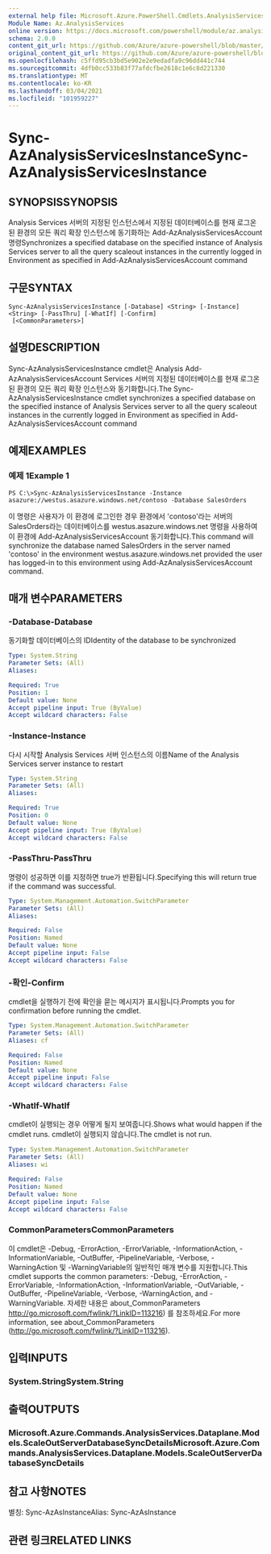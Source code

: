 ```yaml
---
external help file: Microsoft.Azure.PowerShell.Cmdlets.AnalysisServices.Dataplane.dll-Help.xml
Module Name: Az.AnalysisServices
online version: https://docs.microsoft.com/powershell/module/az.analysisservices/sync-azanalysisservicesinstance
schema: 2.0.0
content_git_url: https://github.com/Azure/azure-powershell/blob/master/src/AnalysisServices/AnalysisServices/help/Sync-AzAnalysisServicesInstance.md
original_content_git_url: https://github.com/Azure/azure-powershell/blob/master/src/AnalysisServices/AnalysisServices/help/Sync-AzAnalysisServicesInstance.md
ms.openlocfilehash: c5ffd95cb3bd5e902e2e9edadfa9c96dd441c744
ms.sourcegitcommit: 4dfb0cc533b83f77afdcfbe2618c1e6c8d221330
ms.translationtype: MT
ms.contentlocale: ko-KR
ms.lasthandoff: 03/04/2021
ms.locfileid: "101959227"
---
```

# <span data-ttu-id="d1e48-101">Sync-AzAnalysisServicesInstance</span><span class="sxs-lookup"><span data-stu-id="d1e48-101">Sync-AzAnalysisServicesInstance</span></span>

## <span data-ttu-id="d1e48-102">SYNOPSIS</span><span class="sxs-lookup"><span data-stu-id="d1e48-102">SYNOPSIS</span></span>

<span data-ttu-id="d1e48-103">Analysis Services 서버의 지정된 인스턴스에서 지정된 데이터베이스를 현재 로그온된 환경의 모든 쿼리 확장 인스턴스에 동기화하는 Add-AzAnalysisServicesAccount 명령</span><span class="sxs-lookup"><span data-stu-id="d1e48-103">Synchronizes a specified database on the specified instance of Analysis Services server to all the query scaleout instances in the currently logged in Environment as specified in Add-AzAnalysisServicesAccount command</span></span>

## <span data-ttu-id="d1e48-104">구문</span><span class="sxs-lookup"><span data-stu-id="d1e48-104">SYNTAX</span></span>

```
Sync-AzAnalysisServicesInstance [-Database] <String> [-Instance] <String> [-PassThru] [-WhatIf] [-Confirm]
 [<CommonParameters>]
```

## <span data-ttu-id="d1e48-105">설명</span><span class="sxs-lookup"><span data-stu-id="d1e48-105">DESCRIPTION</span></span>

<span data-ttu-id="d1e48-106">Sync-AzAnalysisServicesInstance cmdlet은 Analysis Add-AzAnalysisServicesAccount Services 서버의 지정된 데이터베이스를 현재 로그온된 환경의 모든 쿼리 확장 인스턴스와 동기화합니다.</span><span class="sxs-lookup"><span data-stu-id="d1e48-106">The Sync-AzAnalysisServicesInstance cmdlet synchronizes a specified database on the specified instance of Analysis Services server to all the query scaleout instances in the currently logged in Environment as specified in Add-AzAnalysisServicesAccount command</span></span>

## <span data-ttu-id="d1e48-107">예제</span><span class="sxs-lookup"><span data-stu-id="d1e48-107">EXAMPLES</span></span>

### <span data-ttu-id="d1e48-108">예제 1</span><span class="sxs-lookup"><span data-stu-id="d1e48-108">Example 1</span></span>

```
PS C:\>Sync-AzAnalysisServicesInstance -Instance asazure://westus.asazure.windows.net/contoso -Database SalesOrders
```

<span data-ttu-id="d1e48-109">이 명령은 사용자가 이 환경에 로그인한 경우 환경에서 'contoso'라는 서버의 SalesOrders라는 데이터베이스를 westus.asazure.windows.net 명령을 사용하여 이 환경에 Add-AzAnalysisServicesAccount 동기화합니다.</span><span class="sxs-lookup"><span data-stu-id="d1e48-109">This command will synchronize the database named SalesOrders in the server named 'contoso' in the environment westus.asazure.windows.net provided the user has logged-in to this environment using Add-AzAnalysisServicesAccount command.</span></span>

## <span data-ttu-id="d1e48-110">매개 변수</span><span class="sxs-lookup"><span data-stu-id="d1e48-110">PARAMETERS</span></span>

### <span data-ttu-id="d1e48-111">-Database</span><span class="sxs-lookup"><span data-stu-id="d1e48-111">-Database</span></span>

<span data-ttu-id="d1e48-112">동기화할 데이터베이스의 ID</span><span class="sxs-lookup"><span data-stu-id="d1e48-112">Identity of the database to be synchronized</span></span>

```yaml
Type: System.String
Parameter Sets: (All)
Aliases:

Required: True
Position: 1
Default value: None
Accept pipeline input: True (ByValue)
Accept wildcard characters: False
```

### <span data-ttu-id="d1e48-113">-Instance</span><span class="sxs-lookup"><span data-stu-id="d1e48-113">-Instance</span></span>

<span data-ttu-id="d1e48-114">다시 시작할 Analysis Services 서버 인스턴스의 이름</span><span class="sxs-lookup"><span data-stu-id="d1e48-114">Name of the Analysis Services server instance to restart</span></span>

```yaml
Type: System.String
Parameter Sets: (All)
Aliases:

Required: True
Position: 0
Default value: None
Accept pipeline input: True (ByValue)
Accept wildcard characters: False
```

### <span data-ttu-id="d1e48-115">-PassThru</span><span class="sxs-lookup"><span data-stu-id="d1e48-115">-PassThru</span></span>

<span data-ttu-id="d1e48-116">명령이 성공하면 이를 지정하면 true가 반환됩니다.</span><span class="sxs-lookup"><span data-stu-id="d1e48-116">Specifying this will return true if the command was successful.</span></span>

```yaml
Type: System.Management.Automation.SwitchParameter
Parameter Sets: (All)
Aliases:

Required: False
Position: Named
Default value: None
Accept pipeline input: False
Accept wildcard characters: False
```

### <span data-ttu-id="d1e48-117">-확인</span><span class="sxs-lookup"><span data-stu-id="d1e48-117">-Confirm</span></span>
<span data-ttu-id="d1e48-118">cmdlet을 실행하기 전에 확인을 묻는 메시지가 표시됩니다.</span><span class="sxs-lookup"><span data-stu-id="d1e48-118">Prompts you for confirmation before running the cmdlet.</span></span>

```yaml
Type: System.Management.Automation.SwitchParameter
Parameter Sets: (All)
Aliases: cf

Required: False
Position: Named
Default value: None
Accept pipeline input: False
Accept wildcard characters: False
```

### <span data-ttu-id="d1e48-119">-WhatIf</span><span class="sxs-lookup"><span data-stu-id="d1e48-119">-WhatIf</span></span>
<span data-ttu-id="d1e48-120">cmdlet이 실행되는 경우 어떻게 될지 보여줍니다.</span><span class="sxs-lookup"><span data-stu-id="d1e48-120">Shows what would happen if the cmdlet runs.</span></span> <span data-ttu-id="d1e48-121">cmdlet이 실행되지 않습니다.</span><span class="sxs-lookup"><span data-stu-id="d1e48-121">The cmdlet is not run.</span></span>

```yaml
Type: System.Management.Automation.SwitchParameter
Parameter Sets: (All)
Aliases: wi

Required: False
Position: Named
Default value: None
Accept pipeline input: False
Accept wildcard characters: False
```

### <span data-ttu-id="d1e48-122">CommonParameters</span><span class="sxs-lookup"><span data-stu-id="d1e48-122">CommonParameters</span></span>
<span data-ttu-id="d1e48-123">이 cmdlet은 -Debug, -ErrorAction, -ErrorVariable, -InformationAction, -InformationVariable, -OutBuffer, -PipelineVariable, -Verbose, -WarningAction 및 -WarningVariable의 일반적인 매개 변수를 지원합니다.</span><span class="sxs-lookup"><span data-stu-id="d1e48-123">This cmdlet supports the common parameters: -Debug, -ErrorAction, -ErrorVariable, -InformationAction, -InformationVariable, -OutVariable, -OutBuffer, -PipelineVariable, -Verbose, -WarningAction, and -WarningVariable.</span></span> <span data-ttu-id="d1e48-124">자세한 내용은 about_CommonParameters http://go.microsoft.com/fwlink/?LinkID=113216) 를 참조하세요.</span><span class="sxs-lookup"><span data-stu-id="d1e48-124">For more information, see about_CommonParameters (http://go.microsoft.com/fwlink/?LinkID=113216).</span></span>

## <span data-ttu-id="d1e48-125">입력</span><span class="sxs-lookup"><span data-stu-id="d1e48-125">INPUTS</span></span>

### <span data-ttu-id="d1e48-126">System.String</span><span class="sxs-lookup"><span data-stu-id="d1e48-126">System.String</span></span>

## <span data-ttu-id="d1e48-127">출력</span><span class="sxs-lookup"><span data-stu-id="d1e48-127">OUTPUTS</span></span>

### <span data-ttu-id="d1e48-128">Microsoft.Azure.Commands.AnalysisServices.Dataplane.Models.ScaleOutServerDatabaseSyncDetails</span><span class="sxs-lookup"><span data-stu-id="d1e48-128">Microsoft.Azure.Commands.AnalysisServices.Dataplane.Models.ScaleOutServerDatabaseSyncDetails</span></span>

## <span data-ttu-id="d1e48-129">참고 사항</span><span class="sxs-lookup"><span data-stu-id="d1e48-129">NOTES</span></span>

<span data-ttu-id="d1e48-130">별칭: Sync-AzAsInstance</span><span class="sxs-lookup"><span data-stu-id="d1e48-130">Alias: Sync-AzAsInstance</span></span>

## <span data-ttu-id="d1e48-131">관련 링크</span><span class="sxs-lookup"><span data-stu-id="d1e48-131">RELATED LINKS</span></span>
